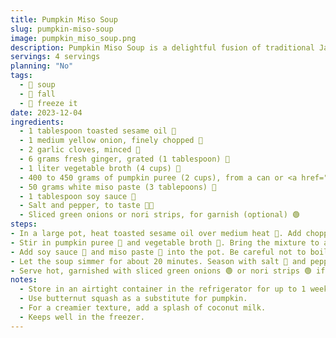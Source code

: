 ```yaml
---
title: Pumpkin Miso Soup
slug: pumpkin-miso-soup
image: pumpkin_miso_soup.png
description: Pumpkin Miso Soup is a delightful fusion of traditional Japanese flavors with the creamy, sweet notes of pumpkin. It's a comforting, nourishing soup that's perfect for chilly days.
servings: 4 servings
planning: "No"
tags:
  - 🍲 soup
  - 🍂 fall
  - 🧊 freeze it
date: 2023-12-04
ingredients:
  - 1 tablespoon toasted sesame oil 🏺
  - 1 medium yellow onion, finely chopped 🧅
  - 2 garlic cloves, minced 🧄
  - 6 grams fresh ginger, grated (1 tablespoon) 💛
  - 1 liter vegetable broth (4 cups) 🌱
  - 400 to 450 grams of pumpkin puree (2 cups), from a can or <a href="/recipes/roasted-pumpkin">home-made</a> 🎃
  - 50 grams white miso paste (3 tablepoons) 🥄
  - 1 tablespoon soy sauce 🍶
  - Salt and pepper, to taste 🧂🌑
  - Sliced green onions or nori strips, for garnish (optional) 🟢
steps:
- In a large pot, heat toasted sesame oil over medium heat 🏺. Add chopped onion 🧅, minced garlic 🧄, and grated ginger 💛. Sauté until the onion 🧅 is translucent, for about 5 minutes.
- Stir in pumpkin puree 🎃 and vegetable broth 🌱. Bring the mixture to a boil. Reduce heat to a simmer.
- Add soy sauce 🍶 and miso paste 🥄 into the pot. Be careful not to boil the soup after adding miso to preserve its flavor and probiotic qualities.
- Let the soup simmer for about 20 minutes. Season with salt 🧂 and pepper 🌑 to taste.
- Serve hot, garnished with sliced green onions 🟢 or nori strips 🟢 if desired.
notes:
  - Store in an airtight container in the refrigerator for up to 1 weeks.
  - Use butternut squash as a substitute for pumpkin.
  - For a creamier texture, add a splash of coconut milk.
  - Keeps well in the freezer.
---
```

